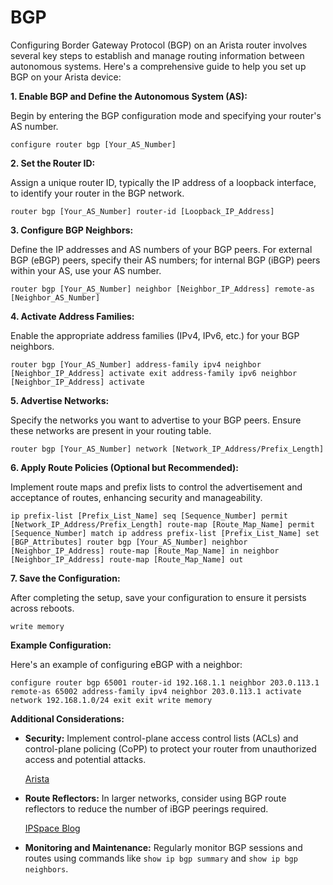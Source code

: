 # BGP

Configuring Border Gateway Protocol (BGP) on an Arista router involves several key steps to establish and manage routing information between autonomous systems. Here's a comprehensive guide to help you set up BGP on your Arista device:

**1\. Enable BGP and Define the Autonomous System (AS):**

Begin by entering the BGP configuration mode and specifying your router's AS number.

`configure
router bgp [Your_AS_Number]`

**2\. Set the Router ID:**

Assign a unique router ID, typically the IP address of a loopback interface, to identify your router in the BGP network.

`router bgp [Your_AS_Number]
   router-id [Loopback_IP_Address]`

**3\. Configure BGP Neighbors:**

Define the IP addresses and AS numbers of your BGP peers. For external BGP (eBGP) peers, specify their AS numbers; for internal BGP (iBGP) peers within your AS, use your AS number.

`router bgp [Your_AS_Number]
   neighbor [Neighbor_IP_Address] remote-as [Neighbor_AS_Number]`

**4\. Activate Address Families:**

Enable the appropriate address families (IPv4, IPv6, etc.) for your BGP neighbors.

`router bgp [Your_AS_Number]
   address-family ipv4
      neighbor [Neighbor_IP_Address] activate
   exit
   address-family ipv6
      neighbor [Neighbor_IP_Address] activate`

**5\. Advertise Networks:**

Specify the networks you want to advertise to your BGP peers. Ensure these networks are present in your routing table.

`router bgp [Your_AS_Number]
   network [Network_IP_Address/Prefix_Length]`

**6\. Apply Route Policies (Optional but Recommended):**

Implement route maps and prefix lists to control the advertisement and acceptance of routes, enhancing security and manageability.

`ip prefix-list [Prefix_List_Name] seq [Sequence_Number] permit [Network_IP_Address/Prefix_Length]
route-map [Route_Map_Name] permit [Sequence_Number]
   match ip address prefix-list [Prefix_List_Name]
   set [BGP_Attributes]
router bgp [Your_AS_Number]
   neighbor [Neighbor_IP_Address] route-map [Route_Map_Name] in
   neighbor [Neighbor_IP_Address] route-map [Route_Map_Name] out`

**7\. Save the Configuration:**

After completing the setup, save your configuration to ensure it persists across reboots.

`write memory`

**Example Configuration:**

Here's an example of configuring eBGP with a neighbor:

`configure
router bgp 65001
   router-id 192.168.1.1
   neighbor 203.0.113.1 remote-as 65002
   address-family ipv4
      neighbor 203.0.113.1 activate
      network 192.168.1.0/24
   exit
exit
write memory`

**Additional Considerations:**

- **Security:** Implement control-plane access control lists (ACLs) and control-plane policing (CoPP) to protect your router from unauthorized access and potential attacks.

  [Arista](https://arista.my.site.com/AristaCommunity/s/article/bgp-peering-configuration-best-practices-security-and-manageability)

- **Route Reflectors:** In larger networks, consider using BGP route reflectors to reduce the number of iBGP peerings required.

  [IPSpace Blog](https://blog.ipspace.net/2022/10/arista-route-reflector-woes/)

- **Monitoring and Maintenance:** Regularly monitor BGP sessions and routes using commands like `show ip bgp summary` and `show ip bgp neighbors`.
